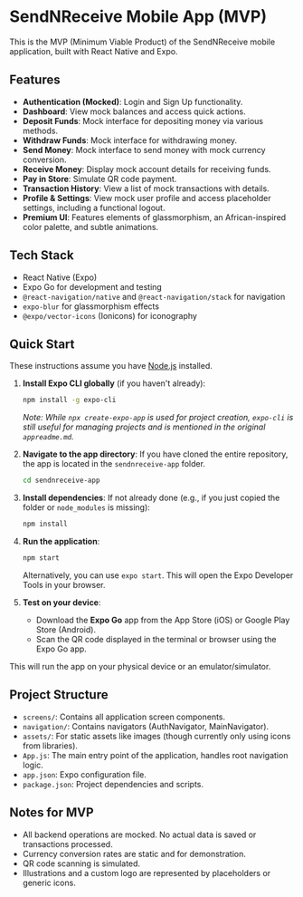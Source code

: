 # SendNReceive Mobile App (MVP)

This is the MVP (Minimum Viable Product) of the SendNReceive mobile application, built with React Native and Expo.

## Features

-   **Authentication (Mocked)**: Login and Sign Up functionality.
-   **Dashboard**: View mock balances and access quick actions.
-   **Deposit Funds**: Mock interface for depositing money via various methods.
-   **Withdraw Funds**: Mock interface for withdrawing money.
-   **Send Money**: Mock interface to send money with mock currency conversion.
-   **Receive Money**: Display mock account details for receiving funds.
-   **Pay in Store**: Simulate QR code payment.
-   **Transaction History**: View a list of mock transactions with details.
-   **Profile & Settings**: View mock user profile and access placeholder settings, including a functional logout.
-   **Premium UI**: Features elements of glassmorphism, an African-inspired color palette, and subtle animations.

## Tech Stack

-   React Native (Expo)
-   Expo Go for development and testing
-   `@react-navigation/native` and `@react-navigation/stack` for navigation
-   `expo-blur` for glassmorphism effects
-   `@expo/vector-icons` (Ionicons) for iconography

## Quick Start

These instructions assume you have [Node.js](https://nodejs.org/) installed.

1.  **Install Expo CLI globally** (if you haven't already):
    ```bash
    npm install -g expo-cli
    ```
    *Note: While `npx create-expo-app` is used for project creation, `expo-cli` is still useful for managing projects and is mentioned in the original `appreadme.md`.*

2.  **Navigate to the app directory**:
    If you have cloned the entire repository, the app is located in the `sendnreceive-app` folder.
    ```bash
    cd sendnreceive-app
    ```

3.  **Install dependencies**:
    If not already done (e.g., if you just copied the folder or `node_modules` is missing):
    ```bash
    npm install
    ```

4.  **Run the application**:
    ```bash
    npm start
    ```
    Alternatively, you can use `expo start`. This will open the Expo Developer Tools in your browser.

5.  **Test on your device**:
    *   Download the **Expo Go** app from the App Store (iOS) or Google Play Store (Android).
    *   Scan the QR code displayed in the terminal or browser using the Expo Go app.

This will run the app on your physical device or an emulator/simulator.

## Project Structure

-   `screens/`: Contains all application screen components.
-   `navigation/`: Contains navigators (AuthNavigator, MainNavigator).
-   `assets/`: For static assets like images (though currently only using icons from libraries).
-   `App.js`: The main entry point of the application, handles root navigation logic.
-   `app.json`: Expo configuration file.
-   `package.json`: Project dependencies and scripts.

## Notes for MVP

-   All backend operations are mocked. No actual data is saved or transactions processed.
-   Currency conversion rates are static and for demonstration.
-   QR code scanning is simulated.
-   Illustrations and a custom logo are represented by placeholders or generic icons.

